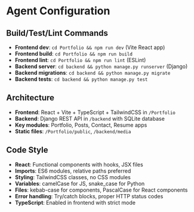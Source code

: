 # Agent Configuration

## Build/Test/Lint Commands
- **Frontend dev**: `cd Portfolio && npm run dev` (Vite React app)
- **Frontend build**: `cd Portfolio && npm run build`
- **Frontend lint**: `cd Portfolio && npm run lint` (ESLint)
- **Backend server**: `cd backend && python manage.py runserver` (Django)
- **Backend migrations**: `cd backend && python manage.py migrate`
- **Backend tests**: `cd backend && python manage.py test`

## Architecture
- **Frontend**: React + Vite + TypeScript + TailwindCSS in `/Portfolio`
- **Backend**: Django REST API in `/backend` with SQLite database
- **Key modules**: Portfolio, Posts, Contact, Resume apps
- **Static files**: `/Portfolio/public`, `/backend/media`

## Code Style
- **React**: Functional components with hooks, JSX files
- **Imports**: ES6 modules, relative paths preferred
- **Styling**: TailwindCSS classes, no CSS modules
- **Variables**: camelCase for JS, snake_case for Python
- **Files**: kebab-case for components, PascalCase for React components
- **Error handling**: Try/catch blocks, proper HTTP status codes
- **TypeScript**: Enabled in frontend with strict mode
